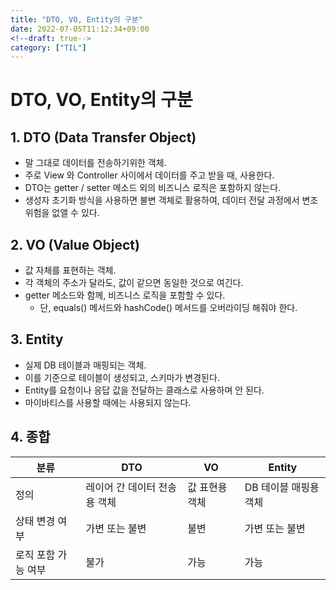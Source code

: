 ```yaml
---
title: "DTO, VO, Entity의 구분"
date: 2022-07-05T11:12:34+09:00
<!--draft: true-->
category: ["TIL"]
---
```


# DTO, VO, Entity의 구분

## 1. DTO (Data Transfer Object)

- 말 그대로 데이터를 전송하기위한 객체.
- 주로 View 와 Controller 사이에서 데이터를 주고 받을 때, 사용한다.
- DTO는 getter / setter 메소드 외의 비즈니스 로직은 포함하지 않는다.
- 생성자 초기화 방식을 사용하면 불변 객체로 활용하여, 데이터 전달 과정에서 변조 위험을 없앨 수 있다.

## 2. VO (Value Object)

- 값 자체를 표현하는 객체.
- 각 객체의 주소가 달라도, 값이 같으면 동일한 것으로 여긴다.
- getter 메소드와 함께, 비즈니스 로직을 포함할 수 있다.
    - 단, equals() 메서드와 hashCode() 메서드를 오버라이딩 해줘야 한다.

## 3. Entity

- 실제 DB 테이블과 매핑되는 객체.
- 이를 기준으로 테이블이 생성되고, 스키마가 변경된다.
- Entity를 요청이나 응답 값을 전달하는 클래스로 사용하며 안 된다.
- 마이바티스를 사용할 때에는 사용되지 않는다.

## 4. 종합

| 분류 | DTO | VO | Entity |
| --- | --- | --- | --- |
| 정의 | 레이어 간 데이터 전송용 객체 | 값 표현용 객체 | DB 테이블 매핑용 객체 |
| 상태 변경 여부 | 가변 또는 불변 | 불변 | 가변 또는 불변 |
| 로직 포함 가능 여부 | 불가 | 가능 | 가능 |

